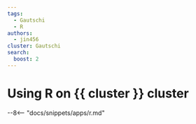 ```yaml
---
tags:
  - Gautschi
  - R
authors:
  - jin456
cluster: Gautschi
search:
  boost: 2
---
```


# Using R on {{ cluster }} cluster

--8<-- "docs/snippets/apps/r.md"